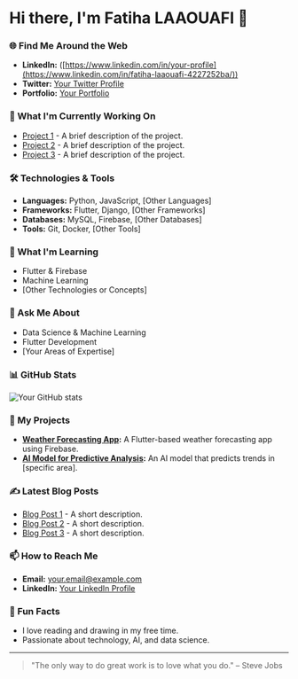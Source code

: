 # Hi there, I'm Fatiha LAAOUAFI 👋

### 🌐 Find Me Around the Web
- **LinkedIn:** ([https://www.linkedin.com/in/your-profile](https://www.linkedin.com/in/fatiha-laaouafi-4227252ba/))
- **Twitter:** [Your Twitter Profile](https://twitter.com/your-profile)
- **Portfolio:** [Your Portfolio](https://your-portfolio.com)

### 🔭 What I'm Currently Working On
- [Project 1](https://github.com/your-username/project1) - A brief description of the project.
- [Project 2](https://github.com/your-username/project2) - A brief description of the project.
- [Project 3](https://github.com/your-username/project3) - A brief description of the project.

### 🛠️ Technologies & Tools
- **Languages:** Python, JavaScript, [Other Languages]
- **Frameworks:** Flutter, Django, [Other Frameworks]
- **Databases:** MySQL, Firebase, [Other Databases]
- **Tools:** Git, Docker, [Other Tools]

### 🌱 What I'm Learning
- Flutter & Firebase
- Machine Learning
- [Other Technologies or Concepts]

### 💬 Ask Me About
- Data Science & Machine Learning
- Flutter Development
- [Your Areas of Expertise]

### 📊 GitHub Stats
![Your GitHub stats](https://github-readme-stats.vercel.app/api?username=your-username&show_icons=true&theme=radical)

### 🚀 My Projects
- **[Weather Forecasting App](https://github.com/your-username/weather-app):** A Flutter-based weather forecasting app using Firebase.
- **[AI Model for Predictive Analysis](https://github.com/your-username/ai-model):** An AI model that predicts trends in [specific area].

### ✍️ Latest Blog Posts
<!-- BLOG-POST-LIST:START -->
- [Blog Post 1](https://yourblog.com/post1) - A short description.
- [Blog Post 2](https://yourblog.com/post2) - A short description.
- [Blog Post 3](https://yourblog.com/post3) - A short description.
<!-- BLOG-POST-LIST:END -->

### 📫 How to Reach Me
- **Email:** [your.email@example.com](mailto:your.email@example.com)
- **LinkedIn:** [Your LinkedIn Profile](https://www.linkedin.com/in/your-profile)

### 🎯 Fun Facts
- I love reading and drawing in my free time.
- Passionate about technology, AI, and data science.

---

> "The only way to do great work is to love what you do." – Steve Jobs


